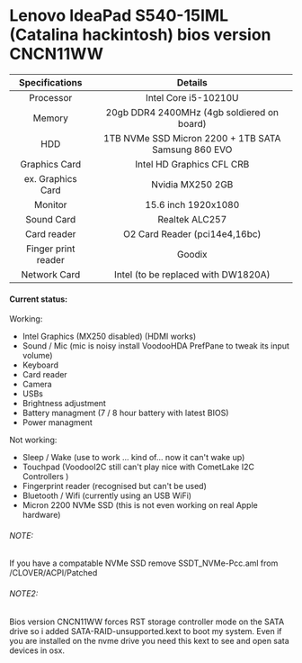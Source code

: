 # Lenovo IdeaPad S540-15IML (Catalina hackintosh) bios version CNCN11WW

| Specifications | Details |
|:-: |:-: |
| Processor | Intel Core i5-10210U  |
| Memory | 20gb DDR4 2400MHz (4gb soldiered on board) |
| HDD | 1TB NVMe SSD Micron 2200 + 1TB SATA Samsung 860 EVO |
| Graphics Card | Intel HD Graphics CFL CRB |
| ex. Graphics Card |  Nvidia MX250 2GB |
| Monitor | 15.6 inch 1920x1080 |
| Sound Card | Realtek ALC257 |
| Card reader | O2 Card Reader (pci14e4,16bc) |
| Finger print reader | Goodix |
| Network Card | Intel (to be replaced with DW1820A) |

#### Current status:
Working:
- Intel Graphics (MX250 disabled) (HDMI works)
- Sound / Mic (mic is noisy install VoodooHDA PrefPane to tweak its input volume)
- Keyboard
- Card reader
- Camera
- USBs
- Brightness adjustment
- Battery managment (7 / 8 hour battery with latest BIOS)
- Power managment

Not working:
- Sleep / Wake (use to work ... kind of... now it can't wake up)
- Touchpad (VoodooI2C still can't play nice with CometLake I2C Controllers )
- Fingerprint reader (recognised but can't be used)
- Bluetooth / Wifi (currently using an USB WiFi)
- Micron 2200 NVMe SSD (this is not even working on real Apple hardware)


###### NOTE: 
If you have a compatable NVMe SSD remove SSDT_NVMe-Pcc.aml from /CLOVER/ACPI/Patched
###### NOTE2: 
Bios version CNCN11WW forces RST storage controller mode on the SATA drive so i added SATA-RAID-unsupported.kext to boot my system. Even if you are installed on the nvme drive you need this kext to see and open sata devices in osx.